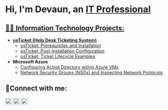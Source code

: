 <h1>Hi, I'm Devaun, an <a href="https://linkedin.com/in/DevaunBias">IT Professional</h1>

<h2>👨‍💻 Information Technology Projects:</h2>

- <b>osTicket (Help Desk Ticketing System)</b>
  - [osTicket: Prerequisites and Installation](https://github.com/DevaunBias/osticket-prereqs)
  - [osTicket: Post-Installation Configuration](https://github.com/DevaunBias/post-install-config)
  - [osTicket: Ticket Lifecycle Examples](https://github.com/DevaunBias/ticket-lifecycle)
- <b>Microsoft Azure</b>
  - [Configuring Active Directory within Azure VMs](https://github.com/DevaunBias/configure-ad)
  - [Network Security Groups (NSGs) and Inspecting Network Protocols](https://github.com/DevaunBias/azure-network-protocols)

<h2>🤳Connect with me:</h2>

[<img align="left" alt="Devaun | LinkedIn" width="22px" src="https://cdn.jsdelivr.net/npm/simple-icons@v3/icons/linkedin.svg" />][linkedin]
[<img align="left" alt="Devaun | Instagram" width="22px" src="https://cdn.jsdelivr.net/npm/simple-icons@v3/icons/instagram.svg" />][instagram]
[<img align="left" alt="Devaun | Indeed" width="22px" src="https://cdn.jsdelivr.net/npm/simple-icons@v3/icons/indeed.svg" />][indeed]

[instagram]: https://www.instagram.com/th3nxtday
[linkedin]: https://linkedin.com/in/DevaunBias
[Indeed]: https://profile.indeed.com/p/devaunb-76l2b2n
